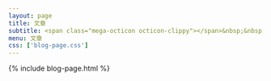 ```yaml
---
layout: page
title: 文章
subtitle: <span class="mega-octicon octicon-clippy"></span>&nbsp;&nbsp; 记下一切新的东西
menu: 文章
css: ['blog-page.css']
---
```

{% include blog-page.html %}
